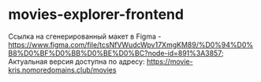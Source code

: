 # movies-explorer-frontend
Ссылка на сгенерированный макет в Figma - https://www.figma.com/file/tcsNfVWudcWpv17XmgKM89/%D0%94%D0%B8%D0%BF%D0%BB%D0%BE%D0%BC?node-id=891%3A3857;
Актуальная версия доступна по адресу: https://movie-kris.nomoredomains.club/movies
